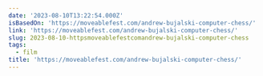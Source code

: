 ```yaml
---
date: '2023-08-10T13:22:54.000Z'
isBasedOn: 'https://moveablefest.com/andrew-bujalski-computer-chess/'
link: 'https://moveablefest.com/andrew-bujalski-computer-chess/'
slug: 2023-08-10-httpsmoveablefestcomandrew-bujalski-computer-chess
tags:
  - film
title: 'https://moveablefest.com/andrew-bujalski-computer-chess/'
---
```


